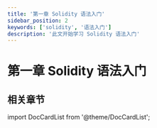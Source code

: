 ```yaml
---
title: '第一章 Solidity 语法入门'
sidebar_position: 2
keywords: ['solidity', '语法入门']
description: '此文开始学习 Solidity 语法入门'
---
```


# 第一章 Solidity 语法入门

## 相关章节

import DocCardList from '@theme/DocCardList';

<DocCardList />
